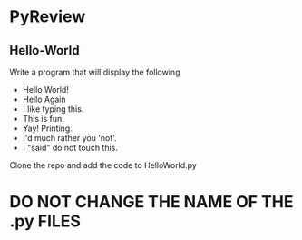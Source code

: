 # PyReview

## Hello-World

Write a program that will display the following
* Hello World!
* Hello Again
* I like typing this.
* This is fun.
* Yay! Printing.
* I'd much rather you 'not'.
* I "said" do not touch this.

Clone the repo and add the code to HelloWorld.py

# DO NOT CHANGE THE NAME OF THE .py FILES
